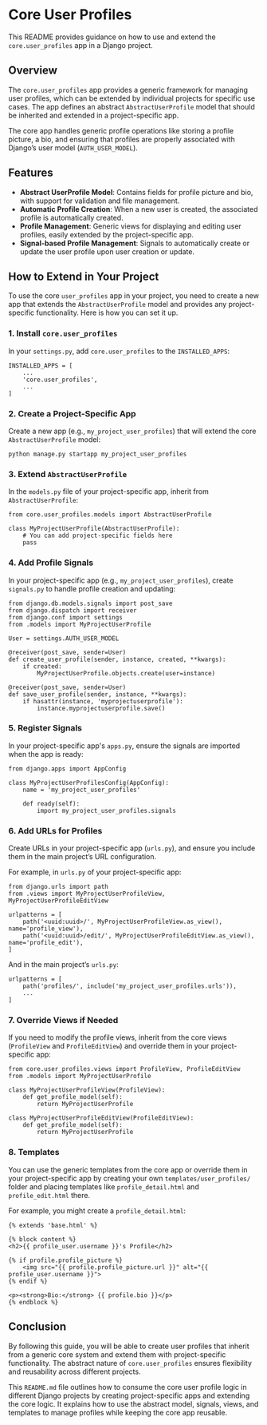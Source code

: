 # Core User Profiles

This README provides guidance on how to use and extend the `core.user_profiles` app in a Django project.

## Overview

The `core.user_profiles` app provides a generic framework for managing user profiles, which can be extended by individual projects for specific use cases. The app defines an abstract `AbstractUserProfile` model that should be inherited and extended in a project-specific app.

The core app handles generic profile operations like storing a profile picture, a bio, and ensuring that profiles are properly associated with Django’s user model (`AUTH_USER_MODEL`).

## Features

- **Abstract UserProfile Model**: Contains fields for profile picture and bio, with support for validation and file management.
- **Automatic Profile Creation**: When a new user is created, the associated profile is automatically created.
- **Profile Management**: Generic views for displaying and editing user profiles, easily extended by the project-specific app.
- **Signal-based Profile Management**: Signals to automatically create or update the user profile upon user creation or update.

## How to Extend in Your Project

To use the core `user_profiles` app in your project, you need to create a new app that extends the `AbstractUserProfile` model and provides any project-specific functionality. Here is how you can set it up.

### 1. Install `core.user_profiles`

In your `settings.py`, add `core.user_profiles` to the `INSTALLED_APPS`:

```
INSTALLED_APPS = [
    ...
    'core.user_profiles',
    ...
]
```

### 2. Create a Project-Specific App

Create a new app (e.g., `my_project_user_profiles`) that will extend the core `AbstractUserProfile` model:

```
python manage.py startapp my_project_user_profiles
```

### 3. Extend `AbstractUserProfile`

In the `models.py` file of your project-specific app, inherit from `AbstractUserProfile`:

```
from core.user_profiles.models import AbstractUserProfile

class MyProjectUserProfile(AbstractUserProfile):
    # You can add project-specific fields here
    pass
```

### 4. Add Profile Signals

In your project-specific app (e.g., `my_project_user_profiles`), create `signals.py` to handle profile creation and updating:

```
from django.db.models.signals import post_save
from django.dispatch import receiver
from django.conf import settings
from .models import MyProjectUserProfile

User = settings.AUTH_USER_MODEL

@receiver(post_save, sender=User)
def create_user_profile(sender, instance, created, **kwargs):
    if created:
        MyProjectUserProfile.objects.create(user=instance)

@receiver(post_save, sender=User)
def save_user_profile(sender, instance, **kwargs):
    if hasattr(instance, 'myprojectuserprofile'):
        instance.myprojectuserprofile.save()
```

### 5. Register Signals

In your project-specific app's `apps.py`, ensure the signals are imported when the app is ready:

```
from django.apps import AppConfig

class MyProjectUserProfilesConfig(AppConfig):
    name = 'my_project_user_profiles'

    def ready(self):
        import my_project_user_profiles.signals
```

### 6. Add URLs for Profiles

Create URLs in your project-specific app (`urls.py`), and ensure you include them in the main project’s URL configuration.

For example, in `urls.py` of your project-specific app:

```
from django.urls import path
from .views import MyProjectUserProfileView, MyProjectUserProfileEditView

urlpatterns = [
    path('<uuid:uuid>/', MyProjectUserProfileView.as_view(), name='profile_view'),
    path('<uuid:uuid>/edit/', MyProjectUserProfileEditView.as_view(), name='profile_edit'),
]
```

And in the main project’s `urls.py`:

```
urlpatterns = [
    path('profiles/', include('my_project_user_profiles.urls')),
    ...
]
```

### 7. Override Views if Needed

If you need to modify the profile views, inherit from the core views (`ProfileView` and `ProfileEditView`) and override them in your project-specific app:

```
from core.user_profiles.views import ProfileView, ProfileEditView
from .models import MyProjectUserProfile

class MyProjectUserProfileView(ProfileView):
    def get_profile_model(self):
        return MyProjectUserProfile

class MyProjectUserProfileEditView(ProfileEditView):
    def get_profile_model(self):
        return MyProjectUserProfile
```

### 8. Templates

You can use the generic templates from the core app or override them in your project-specific app by creating your own `templates/user_profiles/` folder and placing templates like `profile_detail.html` and `profile_edit.html` there.

For example, you might create a `profile_detail.html`:

```
{% extends 'base.html' %}

{% block content %}
<h2>{{ profile_user.username }}'s Profile</h2>

{% if profile.profile_picture %}
    <img src="{{ profile.profile_picture.url }}" alt="{{ profile_user.username }}">
{% endif %}

<p><strong>Bio:</strong> {{ profile.bio }}</p>
{% endblock %}
```

## Conclusion

By following this guide, you will be able to create user profiles that inherit from a generic core system and extend them with project-specific functionality. The abstract nature of `core.user_profiles` ensures flexibility and reusability across different projects.


This `README.md` file outlines how to consume the core user profile logic in different Django projects by creating project-specific apps and extending the core logic. It explains how to use the abstract model, signals, views, and templates to manage profiles while keeping the core app reusable.